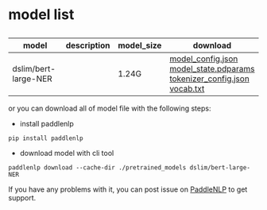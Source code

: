 #  model list

##  

| model  | description | model_size  | download         |
| --- | --- | --- | --- |
|dslim/bert-large-NER|  | 1.24G | [model_config.json](https://bj.bcebos.com/paddlenlp/models/community/dslim/bert-large-NER/model_config.json)<br>[model_state.pdparams](https://bj.bcebos.com/paddlenlp/models/community/dslim/bert-large-NER/model_state.pdparams)<br>[tokenizer_config.json](https://bj.bcebos.com/paddlenlp/models/community/dslim/bert-large-NER/tokenizer_config.json)<br>[vocab.txt](https://bj.bcebos.com/paddlenlp/models/community/dslim/bert-large-NER/vocab.txt) |

or you can download all of model file with the following steps:

* install paddlenlp

```shell
pip install paddlenlp
```

* download model with cli tool

```shell
paddlenlp download --cache-dir ./pretrained_models dslim/bert-large-NER
```

If you have any problems with it, you can post issue on [PaddleNLP](https://github.com/PaddlePaddle/PaddleNLP) to get support.
